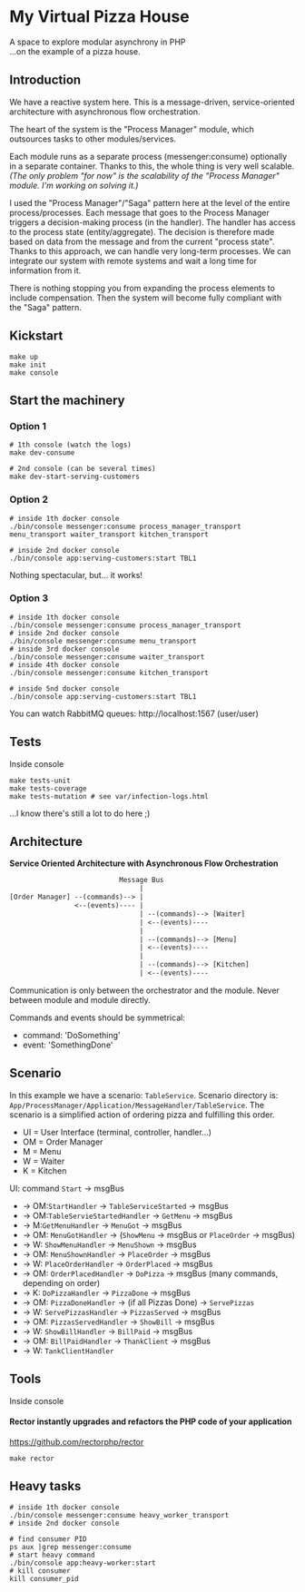 # My Virtual Pizza House
A space to explore modular asynchrony in PHP   
...on the example of a pizza house.

## Introduction

We have a reactive system here. 
This is a message-driven, service-oriented architecture with asynchronous flow orchestration.

The heart of the system is the "Process Manager" module, which outsources tasks to other modules/services.

Each module runs as a separate process (messenger:consume) optionally in a separate container. Thanks to this, the whole thing is very well scalable.
_(The only problem "for now" is the scalability of the "Process Manager" module. I'm working on solving it.)_

I used the "Process Manager"/"Saga" pattern here at the level of the entire process/processes. 
Each message that goes to the Process Manager triggers a decision-making process (in the handler). 
The handler has access to the process state (entity/aggregate). 
The decision is therefore made based on data from the message and from the current "process state".
Thanks to this approach, we can handle very long-term processes.
We can integrate our system with remote systems and wait a long time for information from it.

There is nothing stopping you from expanding the process elements to include compensation. 
Then the system will become fully compliant with the "Saga" pattern.

## Kickstart
```shell
make up
make init
make console

```

## Start the machinery
### Option 1
```shell
# 1th console (watch the logs)
make dev-consume

# 2nd console (can be several times)
make dev-start-serving-customers
```

### Option 2
```shell
# inside 1th docker console
./bin/console messenger:consume process_manager_transport menu_transport waiter_transport kitchen_transport

# inside 2nd docker console
./bin/console app:serving-customers:start TBL1
```
Nothing spectacular, but... it works!

### Option 3
```shell
# inside 1th docker console
./bin/console messenger:consume process_manager_transport
# inside 2nd docker console
./bin/console messenger:consume menu_transport
# inside 3rd docker console
./bin/console messenger:consume waiter_transport
# inside 4th docker console
./bin/console messenger:consume kitchen_transport

# inside 5nd docker console
./bin/console app:serving-customers:start TBL1
```

You can watch RabbitMQ queues: http://localhost:1567 (user/user)

## Tests
Inside console
```shell
make tests-unit
make tests-coverage
make tests-mutation # see var/infection-logs.html
```
...I know there's still a lot to do here ;)

## Architecture
**Service Oriented Architecture with Asynchronous Flow Orchestration**

```txt
                           Message Bus
                                |
[Order Manager] --(commands)--> |
                <--(events)---- |
                                | --(commands)--> [Waiter]
                                | <--(events)----
                                |
                                | --(commands)--> [Menu]
                                | <--(events)----
                                |
                                | --(commands)--> [Kitchen]
                                | <--(events)----
```
Communication is only between the orchestrator and the module.
Never between module and module directly.

Commands and events should be symmetrical:
- command: 'DoSomething'
- event: 'SomethingDone'


## Scenario
In this example we have a scenario: `TableService`.
Scenario directory is: `App/ProcessManager/Application/MessageHandler/TableService`.
The scenario is a simplified action of ordering pizza and fulfilling this order.

- UI = User Interface (terminal, controller, handler...)
- OM = Order Manager
- M = Menu
- W = Waiter
- K = Kitchen


UI: command `Start` -> msgBus 
- -> OM:`StartHandler` -> `TableServiceStarted` -> msgBus
- -> OM:`TableServieStartedHandler` -> `GetMenu` -> msgBus
- -> M:`GetMenuHandler` -> `MenuGot` -> msgBus
- -> OM: `MenuGotHandler` -> (`ShowMenu` -> msgBus or `PlaceOrder` -> msgBus)
- -> W: `ShowMenuHandler` -> `MenuShown` -> msgBus
- -> OM: `MenuShownHandler` -> `PlaceOrder` -> msgBus
- -> W: `PlaceOrderHandler` -> `OrderPlaced` -> msgBus
- -> OM: `OrderPlacedHandler` -> `DoPizza` -> msgBus (many commands, depending on order)
- -> K: `DoPizzaHandler` -> `PizzaDone` -> msgBus
- -> OM: `PizzaDoneHandler` -> (if all Pizzas Done) -> `ServePizzas`
- -> W: `ServePizzasHandler` -> `PizzasServed` -> msgBus
- -> OM: `PizzasServedHandler` -> `ShowBill` -> msgBus
- -> W: `ShowBillHandler` -> `BillPaid` -> msgBus
- -> OM: `BillPaidHandler` -> `ThankClient` -> msgBus
- -> W: `TankClientHandler`

## Tools
Inside console
#### Rector instantly upgrades and refactors the PHP code of your application
https://github.com/rectorphp/rector
```shell
make rector
```

## Heavy tasks
```shell
# inside 1th docker console
./bin/console messenger:consume heavy_worker_transport
# inside 2nd docker console

# find consumer PID
ps aux |grep messenger:consume
# start heavy command
./bin/console app:heavy-worker:start
# kill consumer
kill consumer_pid
```

